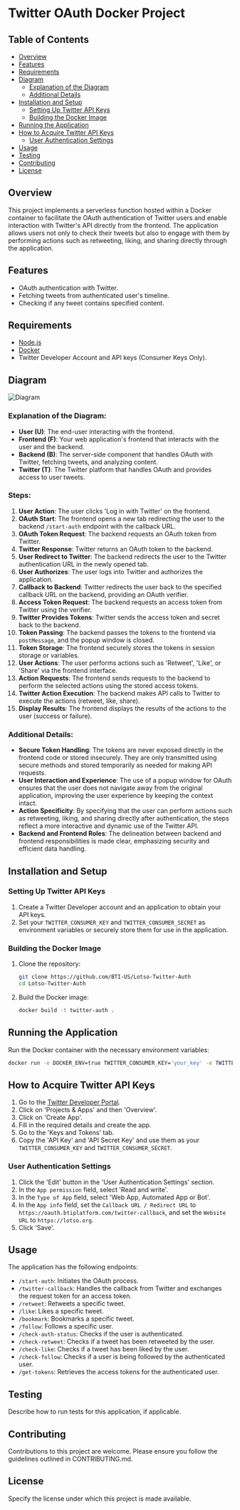 # Twitter OAuth Docker Project

## Table of Contents

- [Overview](#overview)
- [Features](#features)
- [Requirements](#requirements)
- [Diagram](#diagram)
  - [Explanation of the Diagram](#explanation-of-the-diagram)
  - [Additional Details](#additional-details)
- [Installation and Setup](#installation-and-setup)
   - [Setting Up Twitter API Keys](#setting-up-twitter-api-keys)
   - [Building the Docker Image](#building-the-docker-image)
- [Running the Application](#running-the-application)
- [How to Acquire Twitter API Keys](#how-to-acquire-twitter-api-keys)
   - [User Authentication Settings](#user-authentication-settings)
- [Usage](#usage)
- [Testing](#testing)
- [Contributing](#contributing)
- [License](#license)

## Overview
This project implements a serverless function hosted within a Docker container to facilitate the OAuth authentication of Twitter users and enable interaction with Twitter's API directly from the frontend. The application allows users not only to check their tweets but also to engage with them by performing actions such as retweeting, liking, and sharing directly through the application.

## Features
- OAuth authentication with Twitter.
- Fetching tweets from authenticated user's timeline.
- Checking if any tweet contains specified content.

## Requirements
- [Node.js](https://nodejs.org/)
- [Docker](https://www.docker.com/)
- Twitter Developer Account and API keys (Consumer Keys Only).

## Diagram
![Diagram](https://mermaid.ink/img/pako:eNp1VE1v4kAM_StWDqWVQNw5VCrt5tSqFR83LmZiYESYyXocULfqf19PhkCANpeJ5tnPz8_WfGXGF5SNskB_a3KGXiyuGXcLB_pVyGKNrdAJzAEDzAPxLZRHKGfvhFxxC48jPEaz_RGdRXR2sCKROuHzweNjPoLn0pptgN6rX4N1oDGbNrKXAp0XArbrjYBfgaa8V-QAwdEBBJew8gzvT7VsUniuvOMRTKiwTEZAPAyDqJgBakwqYLAslyoW5pPXWPVElijGSjGLFGpXkESuPNpbwmeDVOMGiInzy9rHXqApruXOzWuFY9N3DerZ_qNOgSuiruYziaoYnpCmtyRqT2xXth3kVUNoDIWQhEMdrFtfxbcNPnUD7yCQYZKWMkn8wDYgHrA6bgjsLULlg7wpAa7pl1E-lz4QyIYaB8jpxqBY786zyAdpT6bimdpC6llQ3hgY9F75QZdgj2xxWVL4ccEmJAci6fV11-yW9NSU3nSDTL2LzZlG-WgaGXx07H7IKb0Pw1Kz9Qgx8yF53jX0wvEPYl3PXctDJ-Lk-m3e2flj_VB5F6jjeR7nGG8LaIbeNb0Rozl1KR33dEovNlQlfp7biiFwP62TAHXiD7Pnh4XL-tmOeIe20AfjK7IsMp3MjhbZSH8LWmFkzxbuW0N1an766Uw2Eq6pn9VVgdK-L-2lLrEO6S29Qc1T9P0fbnmAKw)

### Explanation of the Diagram:
- **User (U)**: The end-user interacting with the frontend.
- **Frontend (F)**: Your web application's frontend that interacts with the user and the backend.
- **Backend (B)**: The server-side component that handles OAuth with Twitter, fetching tweets, and analyzing content.
- **Twitter (T)**: The Twitter platform that handles OAuth and provides access to user tweets.

### Steps:
1. **User Action**: The user clicks 'Log in with Twitter' on the frontend.
2. **OAuth Start**: The frontend opens a new tab redirecting the user to the backend `/start-auth` endpoint with the callback URL.
3. **OAuth Token Request**: The backend requests an OAuth token from Twitter.
4. **Twitter Response**: Twitter returns an OAuth token to the backend.
5. **User Redirect to Twitter**: The backend redirects the user to the Twitter authentication URL in the newly opened tab.
6. **User Authorizes**: The user logs into Twitter and authorizes the application.
7. **Callback to Backend**: Twitter redirects the user back to the specified callback URL on the backend, providing an OAuth verifier.
8. **Access Token Request**: The backend requests an access token from Twitter using the verifier.
9. **Twitter Provides Tokens**: Twitter sends the access token and secret back to the backend.
10. **Token Passing**: The backend passes the tokens to the frontend via `postMessage`, and the popup window is closed.
11. **Token Storage**: The frontend securely stores the tokens in session storage or variables.
12. **User Actions**: The user performs actions such as 'Retweet', 'Like', or 'Share' via the frontend interface.
13. **Action Requests**: The frontend sends requests to the backend to perform the selected actions using the stored access tokens.
14. **Twitter Action Execution**: The backend makes API calls to Twitter to execute the actions (retweet, like, share).
15. **Display Results**: The frontend displays the results of the actions to the user (success or failure).

### Additional Details:
- **Secure Token Handling**: The tokens are never exposed directly in the frontend code or stored insecurely. They are only transmitted using secure methods and stored temporarily as needed for making API requests.
- **User Interaction and Experience**: The use of a popup window for OAuth ensures that the user does not navigate away from the original application, improving the user experience by keeping the context intact.
- **Action Specificity**: By specifying that the user can perform actions such as retweeting, liking, and sharing directly after authentication, the steps reflect a more interactive and dynamic use of the Twitter API.
- **Backend and Frontend Roles**: The delineation between backend and frontend responsibilities is made clear, emphasizing security and efficient data handling.

## Installation and Setup
### Setting Up Twitter API Keys
1. Create a Twitter Developer account and an application to obtain your API keys.
2. Set your `TWITTER_CONSUMER_KEY` and `TWITTER_CONSUMER_SECRET` as environment variables or securely store them for use in the application.

### Building the Docker Image
1. Clone the repository:
   ```bash
   git clone https://github.com/BTI-US/Lotso-Twitter-Auth
   cd Lotso-Twitter-Auth
   ```
2. Build the Docker image:
   ```bash
   docker build -t twitter-auth .
   ```

## Running the Application
Run the Docker container with the necessary environment variables:
```bash
docker run -e DOCKER_ENV=true TWITTER_CONSUMER_KEY='your_key' -e TWITTER_CONSUMER_SECRET='your_secret' -p 5000:5000 twitter-auth
```

## How to Acquire Twitter API Keys

1. Go to the [Twitter Developer Portal](https://developer.twitter.com/en/portal/dashboard).
2. Click on 'Projects & Apps' and then 'Overview'.
3. Click on 'Create App'.
4. Fill in the required details and create the app.
5. Go to the 'Keys and Tokens' tab.
6. Copy the 'API Key' and 'API Secret Key' and use them as your `TWITTER_CONSUMER_KEY` and `TWITTER_CONSUMER_SECRET`.

### User Authentication Settings

1. Click the 'Edit' button in the 'User Authentication Settings' section.
2. In the `App permission` field, select 'Read and write'.
3. In the `Type of App` field, select 'Web App, Automated App or Bot'.
4. In the `App info` field, set the `Callback URL / Redirect URL` to `https://oauth.btiplatform.com/twitter-callback`, and set the `Website URL` to `https://lotso.org`.
5. Click 'Save'.

## Usage
The application has the following endpoints:
- `/start-auth`: Initiates the OAuth process.
- `/twitter-callback`: Handles the callback from Twitter and exchanges the request token for an access token.
- `/retweet`: Retweets a specific tweet.
- `/like`: Likes a specific tweet.
- `/bookmark`: Bookmarks a specific tweet.
- `/follow`: Follows a specific user.
- `/check-auth-status`: Checks if the user is authenticated.
- `/check-retweet`: Checks if a tweet has been retweeted by the user.
- `/check-like`: Checks if a tweet has been liked by the user.
- `/check-follow`: Checks if a user is being followed by the authenticated user.
- `/get-tokens`: Retrieves the access tokens for the authenticated user.

## Testing
Describe how to run tests for this application, if applicable.

## Contributing
Contributions to this project are welcome. Please ensure you follow the guidelines outlined in CONTRIBUTING.md.

## License
Specify the license under which this project is made available.
